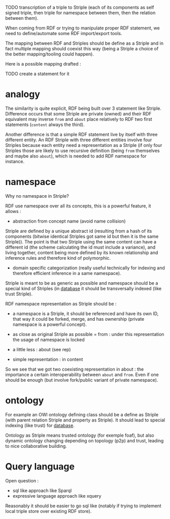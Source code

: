 [hm]: # (+++)
[hm]: # (date = "2015-05-30T12:43:26+01:00")
[hm]: # (draft = true)
[hm]: # (title = "RDF and striple, a new approach to web semantic?")
[hm]: # (+++)



TODO transcription of a triple to Striple (each of its components as self signed triple, then triple for namespace between them, then the relation between them).  

When coming from RDF or trying to manipulate proper RDF statement, we need to define/automate some RDF import/export tools.

The mapping between RDF and Striples should be define as a Striple and in fact multiple mapping should coexist this way (being a Striple a choice of the better mapping/tooling could happen).

Here is a possible mapping drafted :





TODO create a statement for it


# analogy

The similarity is quite explicit, RDF being built over 3 statement like Striple. Difference occurs that some Striple are private (owned) and their RDF equivalent may inverse `from` and `about` place relatively to RDF two first statements (`content` always the third).

Another difference is that a simple RDF statement live by itself with three different entity. An RDF Striple with three different entities involve four Striples because each entity need a representation as a Striple (if only four Striples those are likely to use recursive definition (being `from` themselves and maybe also `about`), which is needed to add RDF namespace for instance.

# namespace


Why no namespace in Striple?

RDF use namespace over all its concepts, this is a powerful feature, it allows :
- abstraction from concept name (avoid name collision)

Striple are defined by a unique abstract id (resulting from a hash of its components (bitwise identical Striples got same id but then it is the same Striple)).
The point is that two Striple using the same content can have a different id (the scheme calculating the id must include a variance), and living together, content being more defined by its known relationship and inference rules and therefore kind of polymorphic.

- domain specific categorization (really useful technically for indexing and therefore efficient inference in a same namespace).

Striple is meant to be as generic as possible and namespace should be a special kind of Striples (in [database](./database.md) it should be transversally indexed (like trust Striple).

RDF namespace representation as Striple should be :

- a namespace is a Striple, it should be referenced and have its own ID, that way it could be forked, merge, and has ownership (private namespace is a powerful concept).
+ as close as original Striple as possible = from : under this representation the usage of namespace is locked

+ a little less : about (see rep)

+ simple representation : in content

So we see that we got two coexisting representation in about : the importance a certain interoperability between `about` and `from`. Even if one should be enough (but involve fork/public variant of private namespace).

# ontology

For example an OWl ontology defining class should be a define as Striple (with parent relation Striple and property as Striple). It should lead to special indexing (like trust) for [database](./database.md).

Ontology as Striple means trusted ontology (for exemple foaf), but also dynamic ontology changing depending on topology (p2p) and trust, leading to nice collaborative building.

# Query language

Open question :
- sql like approach like Sparql
- expressive language approach like xquery

Reasonably it should be easier to go sql like (notably if trying to implement local triple store over existing RDF store).

